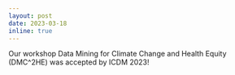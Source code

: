 ```yaml
---
layout: post
date: 2023-03-18
inline: true
---
```


Our workshop Data Mining for Climate Change and Health Equity (DMC^2HE) was accepted by ICDM 2023!
